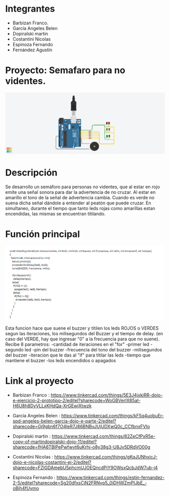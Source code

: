 # Integrantes

- Barbizan	Franco.
- García	Angeles Belen 
- Dopiralski	martin
- Costantini	Nicolas
- Espinoza	Fernando
- Fernández	Agustín

# Proyecto: Semafaro para no videntes.
![Tinkercad](./imagenes/arduino.png)

# Descripción
Se desarrollo un semáforo para personas no videntes, que al estar en rojo emite una señal sonora para dar la advertencia de no cruzar. Al estar en amarillo el tono de la señal de advertencia cambia. Cuando es verde no suena dicha señal dándole a entender al peatón que puede cruzar.
En simultaneo, durante el tiempo que tanto leds rojas como amarillas estan encendidas, las mismas se encuentran titilando.   

# Función principal
![codigo](./imagenes/codigo.png)

Esta funcion hace que suene el buzzer y titilen los leds ROJOS o VERDES segun las iteraciones, los milisegundos del Buzzer y el tiempo de delay. (en caso del VERDE, hay que ingresar "0" a la frecuencia para que no suene).
Recibe 8 parametros:
-cantidad de iteraciones en el "for"
-primer led - segundo led
-pin del buzzer
-frecuencia del tono del buzzer
-milisegundos del buzzer
-iteracion que le das al "if" para titilar las leds
-tiempo que mantiene el buzzer
-los leds encendidos o apagados

# Link al proyecto 

- Barbizan	Franco : https://www.tinkercad.com/things/5E3J4jxkiRR-dojo-e-ejercicio-2-prototipo-2/editel?sharecode=WoGBVerlX85aI-H6U8h8DyVLLxKHdQa-XrGEwjXtwzk

- García	Angeles Belen : https://www.tinkercad.com/things/kF5q4uobuEr-spd-angeles-belen-garcia-dojo-e-parte-2/editel?sharecode=Gj9gbn6f7O4leR7J86BNBvJUjUDXwQ0c_CCfbnxFVIo

- Dopiralski	martin : https://www.tinkercad.com/things/62ZeCfPxR5e-copy-of-martindopiralski-dojo-11/editel?sharecode=fHA6TBlPePwfwvt6uKrhi-o8y38g3-U8Jv5DRdVO00g

- Costantini	Nicolas : https://www.tinkercad.com/things/gKqJUNhxicJ-dojo-e-nicolas-costantini-ej-2/editel?sharecode=FZlGDAmebU5phcmUJOEQncdPiY9OWsxQcbJdW7ub-j4

- Espinoza	Fernando : https://www.tinkercad.com/things/estin-fernandez-2-5/editel?sharecode=Sg20dfxsCjN2FRNyp5_0iDHWZmPIJbE_-oBjh4fUymo